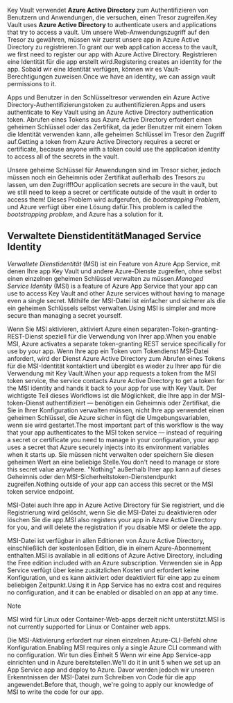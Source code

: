 <span data-ttu-id="30a3d-101">Key Vault verwendet **Azure Active Directory** zum Authentifizieren von Benutzern und Anwendungen, die versuchen, einen Tresor zugreifen.</span><span class="sxs-lookup"><span data-stu-id="30a3d-101">Key Vault uses **Azure Active Directory** to authenticate users and applications that try to access a vault.</span></span> <span data-ttu-id="30a3d-102">Um unsere Web-Anwendungszugriff auf den Tresor zu gewähren, müssen wir zuerst unsere app in Azure Active Directory zu registrieren.</span><span class="sxs-lookup"><span data-stu-id="30a3d-102">To grant our web application access to the vault, we first need to register our app with Azure Active Directory.</span></span> <span data-ttu-id="30a3d-103">Registrieren eine Identität für die app erstellt wird.</span><span class="sxs-lookup"><span data-stu-id="30a3d-103">Registering creates an identity for the app.</span></span> <span data-ttu-id="30a3d-104">Sobald wir eine Identität verfügen, können wir es Vault-Berechtigungen zuweisen.</span><span class="sxs-lookup"><span data-stu-id="30a3d-104">Once we have an identity, we can assign vault permissions to it.</span></span>

<span data-ttu-id="30a3d-105">Apps und Benutzer in den Schlüsseltresor verwenden ein Azure Active Directory-Authentifizierungstoken zu authentifizieren.</span><span class="sxs-lookup"><span data-stu-id="30a3d-105">Apps and users authenticate to Key Vault using an Azure Active Directory authentication token.</span></span> <span data-ttu-id="30a3d-106">Abrufen eines Tokens aus Azure Active Directory erfordert einen geheimen Schlüssel oder das Zertifikat, da jeder Benutzer mit einem Token die Identität verwenden kann, alle geheimen Schlüssel im Tresor den Zugriff auf.</span><span class="sxs-lookup"><span data-stu-id="30a3d-106">Getting a token from Azure Active Directory requires a secret or certificate, because anyone with a token could use the application identity to access all of the secrets in the vault.</span></span>

<span data-ttu-id="30a3d-107">Unsere geheime Schlüssel für Anwendungen sind im Tresor sicher, jedoch müssen noch ein Geheimnis oder Zertifikat außerhalb des Tresors zu lassen, um den Zugriff!</span><span class="sxs-lookup"><span data-stu-id="30a3d-107">Our application secrets are secure in the vault, but we still need to keep a secret or certificate outside of the vault in order to access them!</span></span> <span data-ttu-id="30a3d-108">Dieses Problem wird aufgerufen, die *bootstrapping Problem*, und Azure verfügt über eine Lösung dafür.</span><span class="sxs-lookup"><span data-stu-id="30a3d-108">This problem is called the *bootstrapping problem*, and Azure has a solution for it.</span></span>

## <a name="managed-service-identity"></a><span data-ttu-id="30a3d-109">Verwaltete Dienstidentität</span><span class="sxs-lookup"><span data-stu-id="30a3d-109">Managed Service Identity</span></span>

<span data-ttu-id="30a3d-110">*Verwaltete Dienstidentität* (MSI) ist ein Feature von Azure App Service, mit denen Ihre app Key Vault und andere Azure-Dienste zugreifen, ohne selbst einen einzelnen geheimen Schlüssel verwalten zu müssen.</span><span class="sxs-lookup"><span data-stu-id="30a3d-110">*Managed Service Identity* (MSI) is a feature of Azure App Service that your app can use to access Key Vault and other Azure services without having to manage even a single secret.</span></span> <span data-ttu-id="30a3d-111">Mithilfe der MSI-Datei ist einfacher und sicherer als die ein geheimen Schlüssels selbst verwalten.</span><span class="sxs-lookup"><span data-stu-id="30a3d-111">Using MSI is simpler and more secure than managing a secret yourself.</span></span>

<span data-ttu-id="30a3d-112">Wenn Sie MSI aktivieren, aktiviert Azure einen separaten-Token-granting-REST-Dienst speziell für die Verwendung von Ihrer app.</span><span class="sxs-lookup"><span data-stu-id="30a3d-112">When you enable MSI, Azure activates a separate token-granting REST service specifically for use by your app.</span></span> <span data-ttu-id="30a3d-113">Wenn Ihre app ein Token vom Tokendienst MSI-Datei anfordert, wird der Dienst Azure Active Directory zum Abrufen eines Tokens für die MSI-Identität kontaktiert und übergibt es wieder zu Ihrer app für die Verwendung mit Key Vault.</span><span class="sxs-lookup"><span data-stu-id="30a3d-113">When your app requests a token from the MSI token service, the service contacts Azure Active Directory to get a token for the MSI identity and hands it back to your app for use with Key Vault.</span></span> <span data-ttu-id="30a3d-114">Der wichtigste Teil dieses Workflows ist die Möglichkeit, die Ihre app in der MSI-token-Dienst authentifiziert &mdash; benötigen ein Geheimnis oder Zertifikat, die Sie in Ihrer Konfiguration verwalten müssen, nicht Ihre app verwendet einen geheimen Schlüssel, die Azure sicher in fügt die Umgebungsvariablen, wenn sie wird gestartet.</span><span class="sxs-lookup"><span data-stu-id="30a3d-114">The most important part of this workflow is the way that your app authenticates to the MSI token service &mdash; instead of requiring a secret or certificate you need to manage in your configuration, your app uses a secret that Azure securely injects into its environment variables when it starts up.</span></span> <span data-ttu-id="30a3d-115">Sie müssen nicht verwalten oder speichern Sie diesen geheimen Wert an eine beliebige Stelle.</span><span class="sxs-lookup"><span data-stu-id="30a3d-115">You don't need to manage or store this secret value anywhere.</span></span> <span data-ttu-id="30a3d-116">"Nothing" außerhalb Ihrer app kann auf dieses Geheimnis oder den MSI-Sicherheitstoken-Dienstendpunkt zugreifen.</span><span class="sxs-lookup"><span data-stu-id="30a3d-116">Nothing outside of your app can access this secret or the MSI token service endpoint.</span></span>

<span data-ttu-id="30a3d-117">MSI-Datei auch Ihre app in Azure Active Directory für Sie registriert, und die Registrierung wird gelöscht, wenn Sie die MSI-Datei zu deaktivieren oder löschen Sie die app.</span><span class="sxs-lookup"><span data-stu-id="30a3d-117">MSI also registers your app in Azure Active Directory for you, and will delete the registration if you disable MSI or delete the app.</span></span>

<span data-ttu-id="30a3d-118">MSI-Datei ist verfügbar in allen Editionen von Azure Active Directory, einschließlich der kostenlosen Edition, die in einem Azure-Abonnement enthalten.</span><span class="sxs-lookup"><span data-stu-id="30a3d-118">MSI is available in all editions of Azure Active Directory, including the Free edition included with an Azure subscription.</span></span> <span data-ttu-id="30a3d-119">Verwenden sie in App Service verfügt über keine zusätzlichen Kosten und erfordert keine Konfiguration, und es kann aktiviert oder deaktiviert für eine app zu einem beliebigen Zeitpunkt.</span><span class="sxs-lookup"><span data-stu-id="30a3d-119">Using it in App Service has no extra cost and requires no configuration, and it can be enabled or disabled on an app at any time.</span></span>

> [!NOTE]
> <span data-ttu-id="30a3d-120">MSI wird für Linux oder Container-Web-apps derzeit nicht unterstützt.</span><span class="sxs-lookup"><span data-stu-id="30a3d-120">MSI is not currently supported for Linux or Container web apps.</span></span>

<span data-ttu-id="30a3d-121">Die MSI-Aktivierung erfordert nur einen einzelnen Azure-CLI-Befehl ohne Konfiguration.</span><span class="sxs-lookup"><span data-stu-id="30a3d-121">Enabling MSI requires only a single Azure CLI command with no configuration.</span></span> <span data-ttu-id="30a3d-122">Wir tun dies Einheit 5 Wenn wir eine App Service-app einrichten und in Azure bereitstellen.</span><span class="sxs-lookup"><span data-stu-id="30a3d-122">We'll do it in unit 5 when we set up an App Service app and deploy to Azure.</span></span> <span data-ttu-id="30a3d-123">Davor werden jedoch wir unseren Erkenntnissen der MSI-Datei zum Schreiben von Code für die app angewendet.</span><span class="sxs-lookup"><span data-stu-id="30a3d-123">Before that, though, we're going to apply our knowledge of MSI to write the code for our app.</span></span>